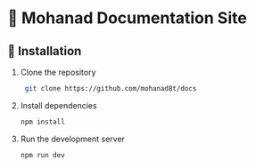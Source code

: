 # 🚀 Mohanad Documentation Site

## 🚀 Installation

1. Clone the repository

   ```bash
    git clone https://github.com/mohanad8t/docs
   ```

2. Install dependencies

   ```bash
   npm install
   ```

3. Run the development server

   ```bash
   npm run dev
   ```
